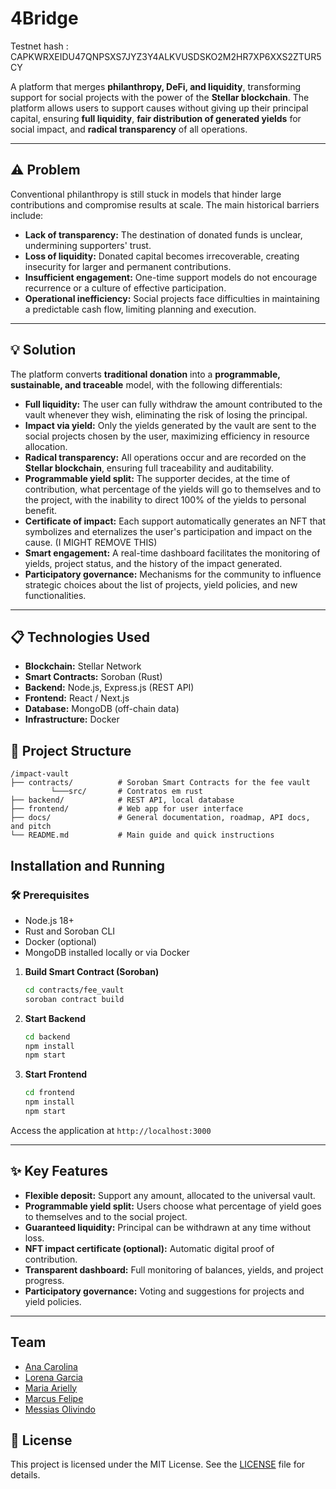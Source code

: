 # 4Bridge

Testnet hash : CAPKWRXEIDU47QNPSXS7JYZ3Y4ALKVUSDSKO2M2HR7XP6XXS2ZTUR5CY

A platform that merges **philanthropy, DeFi, and liquidity**, transforming support for social projects with the power of the **Stellar blockchain**.
The platform allows users to support causes without giving up their principal capital, ensuring **full liquidity**, **fair distribution of generated yields** for social impact, and **radical transparency** of all operations.

---

## ⚠️ Problem

Conventional philanthropy is still stuck in models that hinder large contributions and compromise results at scale. The main historical barriers include:

-   **Lack of transparency:** The destination of donated funds is unclear, undermining supporters' trust.
-   **Loss of liquidity:** Donated capital becomes irrecoverable, creating insecurity for larger and permanent contributions.
-   **Insufficient engagement:** One-time support models do not encourage recurrence or a culture of effective participation.
-   **Operational inefficiency:** Social projects face difficulties in maintaining a predictable cash flow, limiting planning and execution.

---

## 💡 Solution

The platform converts **traditional donation** into a **programmable, sustainable, and traceable** model, with the following differentials:

-   **Full liquidity:** The user can fully withdraw the amount contributed to the vault whenever they wish, eliminating the risk of losing the principal.
-   **Impact via yield:** Only the yields generated by the vault are sent to the social projects chosen by the user, maximizing efficiency in resource allocation.
-   **Radical transparency:** All operations occur and are recorded on the **Stellar blockchain**, ensuring full traceability and auditability.
-   **Programmable yield split:** The supporter decides, at the time of contribution, what percentage of the yields will go to themselves and to the project, with the inability to direct 100% of the yields to personal benefit.
-   **Certificate of impact:** Each support automatically generates an NFT that symbolizes and eternalizes the user's participation and impact on the cause. (I MIGHT REMOVE THIS)
-   **Smart engagement:** A real-time dashboard facilitates the monitoring of yields, project status, and the history of the impact generated.
-   **Participatory governance:** Mechanisms for the community to influence strategic choices about the list of projects, yield policies, and new functionalities.

---

## 📋 Technologies Used

-   **Blockchain:** Stellar Network
-   **Smart Contracts:** Soroban (Rust)
-   **Backend:** Node.js, Express.js (REST API)
-   **Frontend:** React / Next.js
-   **Database:** MongoDB (off-chain data)
-   **Infrastructure:** Docker

## 📁 Project Structure

```text
/impact-vault
├── contracts/          # Soroban Smart Contracts for the fee vault
         └───src/       # Contratos em rust
├── backend/            # REST API, local database
├── frontend/           # Web app for user interface
├── docs/               # General documentation, roadmap, API docs, and pitch
└── README.md           # Main guide and quick instructions
```

##  Installation and Running

### 🛠️ Prerequisites

-   Node.js 18+
-   Rust and Soroban CLI
-   Docker (optional)
-   MongoDB installed locally or via Docker

1.  **Build Smart Contract (Soroban)**

    ```bash
    cd contracts/fee_vault
    soroban contract build
    ```

2.  **Start Backend**

    ```bash
    cd backend
    npm install
    npm start
    ```

3.  **Start Frontend**

    ```bash
    cd frontend
    npm install
    npm start
    ```

Access the application at `http://localhost:3000`

---

## ✨ Key Features

-   **Flexible deposit:** Support any amount, allocated to the universal vault.
-   **Programmable yield split:** Users choose what percentage of yield goes to themselves and to the social project.
-   **Guaranteed liquidity:** Principal can be withdrawn at any time without loss.
-   **NFT impact certificate (optional):** Automatic digital proof of contribution.
-   **Transparent dashboard:** Full monitoring of balances, yields, and project progress.
-   **Participatory governance:** Voting and suggestions for projects and yield policies.

---

## Team
- <a href="https://www.linkedin.com/in/anacdejesus/">Ana Carolina</a>
- <a href="https://www.linkedin.com/in/llorengarcia/">Lorena Garcia</a>
- <a href="https://www.linkedin.com/in/maria-arielly/">Maria Arielly</a>
- <a href="https://www.linkedin.com/in/marcus-valente/">Marcus Felipe</a>
- <a href="https://www.linkedin.com/in/messias-olivindo/">Messias Olivindo</a>

## 📜 License

This project is licensed under the MIT License.
See the [LICENSE](./LICENSE) file for details.
